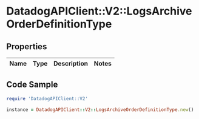 # DatadogAPIClient::V2::LogsArchiveOrderDefinitionType

## Properties

Name | Type | Description | Notes
------------ | ------------- | ------------- | -------------

## Code Sample

```ruby
require 'DatadogAPIClient::V2'

instance = DatadogAPIClient::V2::LogsArchiveOrderDefinitionType.new()
```


